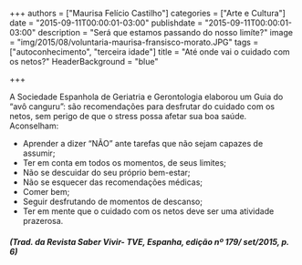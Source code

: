 +++
authors = ["Maurisa Felício Castilho"]
categories = ["Arte e Cultura"]
date = "2015-09-11T00:00:01-03:00"
publishdate = "2015-09-11T00:00:01-03:00"
description = "Será que estamos passando do nosso limíte?"
image = "img/2015/08/voluntaria-maurisa-fransisco-morato.JPG"
tags = ["autoconhecimento", "terceira idade"]
title = "Até onde vai o cuidado com os netos?"
  HeaderBackground = "blue"

+++


A Sociedade Espanhola de Geriatria e Gerontologia elaborou um Guia do “avô canguru”: são recomendações para desfrutar do cuidado com os netos, sem perigo de que o stress possa afetar sua boa saúde. Aconselham:

- Aprender a dizer “NÃO” ante tarefas que não sejam capazes de assumir;
- Ter em conta em todos os momentos, de seus limites;
- Não se descuidar do seu próprio bem-estar;
- Não se esquecer das recomendações médicas;
- Comer bem;
- Seguir desfrutando de momentos de descanso;
- Ter em mente que o cuidado com os netos deve ser uma atividade prazerosa.



##### (Trad. da Revista Saber Vivir- TVE, Espanha, edição nº 179/ set/2015, p. 6)
